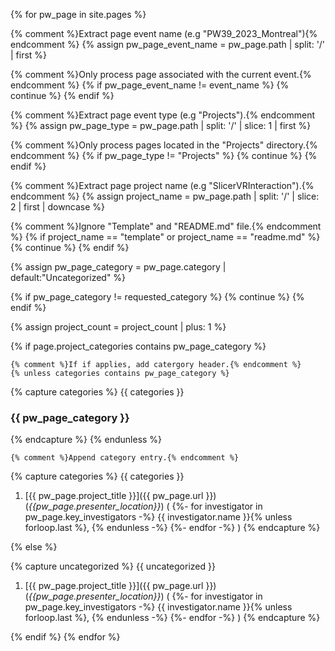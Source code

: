 <!--   _includes/project_generate_category.md
         event_name ..........: {{ event_name }}
         project_count .......: {{ project_count }}
         requested_category ..: {{ requested_category }}
-->

{% for pw_page in site.pages %}

  {% comment %}Extract page event name (e.g "PW39_2023_Montreal"){% endcomment %}
  {% assign pw_page_event_name = pw_page.path | split: '/' | first %}

  {% comment %}Only process page associated with the current event.{% endcomment %}
  {% if pw_page_event_name != event_name %}
    {% continue %}
  {% endif %}

  {% comment %}Extract page event type (e.g "Projects").{% endcomment %}
  {% assign pw_page_type = pw_page.path | split: '/' | slice: 1 | first %}

  {% comment %}Only process pages located in the "Projects" directory.{% endcomment %}
  {% if pw_page_type != "Projects" %}
    {% continue %}
  {% endif %}

  {% comment %}Extract page project name (e.g "SlicerVRInteraction").{% endcomment %}
  {% assign project_name = pw_page.path | split: '/' | slice: 2 | first | downcase %}

  {% comment %}Ignore "Template" and "README.md" file.{% endcomment %}
  {% if project_name == "template" or project_name == "readme.md" %}
    {% continue %}
  {% endif %}

  {% assign pw_page_category = pw_page.category | default:"Uncategorized" %}

  {% if pw_page_category != requested_category %}
    {% continue %}
  {% endif %}

  {% assign project_count = project_count | plus: 1 %}

  {% if page.project_categories contains pw_page_category %}

    {% comment %}If if applies, add catergory header.{% endcomment %}
    {% unless categories contains pw_page_category %}
{% capture categories %}
{{ categories }}
### {{ pw_page_category }}
{% endcapture %}
      {% endunless %}

    {% comment %}Append category entry.{% endcomment %}
{% capture categories %}
{{ categories }}
1. [{{ pw_page.project_title }}]({{ pw_page.url }}) (*{{pw_page.presenter_location}}*) (
{%- for investigator in pw_page.key_investigators -%}
    {{ investigator.name }}{% unless forloop.last %}, {% endunless -%}
{%- endfor -%}
)
{% endcapture %}

  {% else %}

{% capture uncategorized %}
{{ uncategorized }}
1. [{{ pw_page.project_title }}]({{ pw_page.url }}) (*{{pw_page.presenter_location}}*) (
{%- for investigator in pw_page.key_investigators -%}
    {{ investigator.name }}{% unless forloop.last %}, {% endunless -%}
{%- endfor -%}
)
{% endcapture %}

  {% endif %}
{% endfor %}
